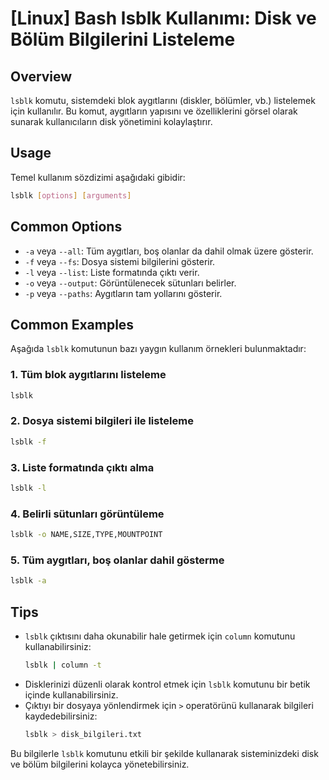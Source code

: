 # [Linux] Bash lsblk Kullanımı: Disk ve Bölüm Bilgilerini Listeleme

## Overview
`lsblk` komutu, sistemdeki blok aygıtlarını (diskler, bölümler, vb.) listelemek için kullanılır. Bu komut, aygıtların yapısını ve özelliklerini görsel olarak sunarak kullanıcıların disk yönetimini kolaylaştırır.

## Usage
Temel kullanım sözdizimi aşağıdaki gibidir:

```bash
lsblk [options] [arguments]
```

## Common Options
- `-a` veya `--all`: Tüm aygıtları, boş olanlar da dahil olmak üzere gösterir.
- `-f` veya `--fs`: Dosya sistemi bilgilerini gösterir.
- `-l` veya `--list`: Liste formatında çıktı verir.
- `-o` veya `--output`: Görüntülenecek sütunları belirler.
- `-p` veya `--paths`: Aygıtların tam yollarını gösterir.

## Common Examples
Aşağıda `lsblk` komutunun bazı yaygın kullanım örnekleri bulunmaktadır:

### 1. Tüm blok aygıtlarını listeleme
```bash
lsblk
```

### 2. Dosya sistemi bilgileri ile listeleme
```bash
lsblk -f
```

### 3. Liste formatında çıktı alma
```bash
lsblk -l
```

### 4. Belirli sütunları görüntüleme
```bash
lsblk -o NAME,SIZE,TYPE,MOUNTPOINT
```

### 5. Tüm aygıtları, boş olanlar dahil gösterme
```bash
lsblk -a
```

## Tips
- `lsblk` çıktısını daha okunabilir hale getirmek için `column` komutunu kullanabilirsiniz:
  ```bash
  lsblk | column -t
  ```
- Disklerinizi düzenli olarak kontrol etmek için `lsblk` komutunu bir betik içinde kullanabilirsiniz.
- Çıktıyı bir dosyaya yönlendirmek için `>` operatörünü kullanarak bilgileri kaydedebilirsiniz:
  ```bash
  lsblk > disk_bilgileri.txt
  ``` 

Bu bilgilerle `lsblk` komutunu etkili bir şekilde kullanarak sisteminizdeki disk ve bölüm bilgilerini kolayca yönetebilirsiniz.